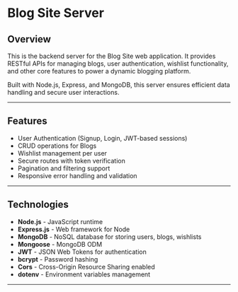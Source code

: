 # Blog Site Server

## Overview

This is the backend server for the Blog Site web application. It provides RESTful APIs for managing blogs, user authentication, wishlist functionality, and other core features to power a dynamic blogging platform.

Built with Node.js, Express, and MongoDB, this server ensures efficient data handling and secure user interactions.

---

## Features

- User Authentication (Signup, Login, JWT-based sessions)
- CRUD operations for Blogs
- Wishlist management per user
- Secure routes with token verification
- Pagination and filtering support
- Responsive error handling and validation

---

## Technologies

- **Node.js** - JavaScript runtime
- **Express.js** - Web framework for Node
- **MongoDB** - NoSQL database for storing users, blogs, wishlists
- **Mongoose** - MongoDB ODM
- **JWT** - JSON Web Tokens for authentication
- **bcrypt** - Password hashing
- **Cors** - Cross-Origin Resource Sharing enabled
- **dotenv** - Environment variables management

---


